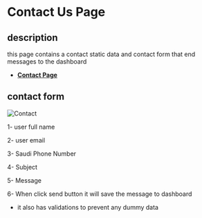 # Contact Us Page

## description

this page contains a contact static data and contact form that end messages to the dashboard

- [**Contact Page**](https://rakeez.com.sa/ContactUS)

## contact form

![Contact](/images/pages/contact.png)

1- user full name

2- user email

3- Saudi Phone Number

4- Subject

5- Message

6- When click send button it will save the message to dashboard

- it also has validations to prevent any dummy data
